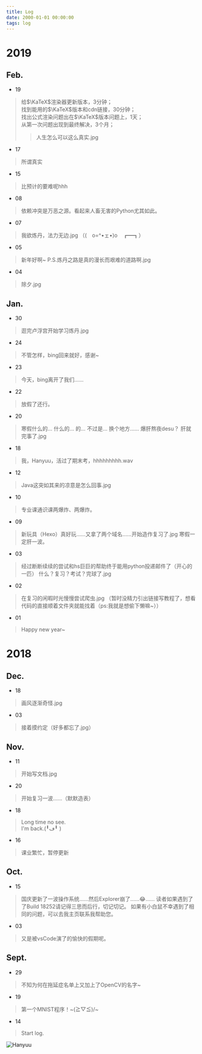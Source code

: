 ```yaml
---
title: Log
date: 2000-01-01 00:00:00
tags: log
---
```



# 2019
## Feb.
* 19
> 给$\KaTeX$渲染器更新版本，3分钟；\
> 找到能用的$\KaTeX$版本和cdn链接，30分钟； \
> 找出公式渲染问题出在$\KaTeX$版本问题上，1天；\
> 从第一次问题出现到最终解决，3个月；
> > 人生怎么可以这么真实.jpg
* 17
> 所谓真实
* 15
> 比预计的要难呢hhh
* 08
> 依赖冲突是万恶之源。看起来人畜无害的Python尤其如此。
* 07
> 我欲炼丹，法力无边.jpg （(　o=^•ェ•)o　┏━┓）
* 05
> 新年好啊~
> P.S.炼丹之路是真的漫长而艰难的道路啊.jpg
* 04
> 除夕.jpg
## Jan.
* 30
> 逛完卢浮宫开始学习炼丹.jpg
* 24
> 不管怎样，bing回来就好，感谢~
* 23
> 今天，bing离开了我们……
* 22
> 放假了还行。
* 20
> 寒假什么的…
> 什么的…
> 的…
> 不过是…
> 换个地方……
> 爆肝熬夜desu？
> 肝就完事了.jpg
* 18
> 我，Hanyuu，活过了期末考，hhhhhhhhh.wav
* 12
> Java这突如其来的凉意是怎么回事.jpg
* 10
> 专业课通识课两爆炸、两爆炸。
* 09
> 新玩具（Hexo）真好玩……又拿了两个域名……开始造作复习了.jpg
> 寒假一定肝一波。
* 03
> 经过断断续续的尝试和hs巨巨的帮助终于能用python投递邮件了（开心的一匹）
> 什么？复习？考试？完球了.jpg
* 02
> 在复习的闲暇时光慢慢尝试爬虫.jpg
> （暂时没精力引出链接写教程了，想看代码的直接顺着文件夹就能找着（ps:我就是想偷下懒嘛~））
* 01
> Happy new year~
# 2018
## Dec.
* 18
> 画风逐渐奇怪.jpg
* 03
> 接着摸约定（好多都忘了.jpg）
## Nov.
* 11
> 开始写文档.jpg
* 20
> 开始复习一波……（默默造表）
* 18
> Long time no see.\
> I'm back.(╹ڡ╹ )
* 16
> 课业繁忙，暂停更新
## Oct.
* 15
> 国庆更新了一波操作系统……然后Explorer崩了……😂……
> 读者如果遇到了了Build 18252请记得三思而后行，切记切记。
> 如果有小白鼠不幸遇到了相同的问题，可以去我主页联系我帮助您。
* 03
> 又是被vsCode演了的愉快的假期呢。
## Sept.
* 29
> 不知为何在拖延症名单上又加上了OpenCV的名字~
* 19
> 第一个MNIST程序！~\(≧▽≦)/~
* 14
> Start log.

![Hanyuu](https://raw.githubusercontent.com/HanyuuFurude/TechBlog/master/studyNotes/rm.png
)
